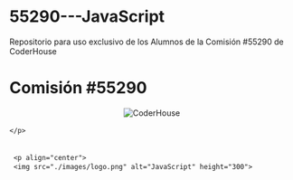 # 55290---JavaScript
Repositorio para uso exclusivo de los Alumnos de la Comisión #55290 de CoderHouse
<h1>
        Comisión #55290
    </h1>   
    <p align="center"> 
        <img src="https://jobs.coderhouse.com/assets/logos_coderhouse.png" alt="CoderHouse"  height="100"/>
             
    </p>
    
       
     <p align="center">
     <img src="./images/logo.png" alt="JavaScript" height="300">
</p>
